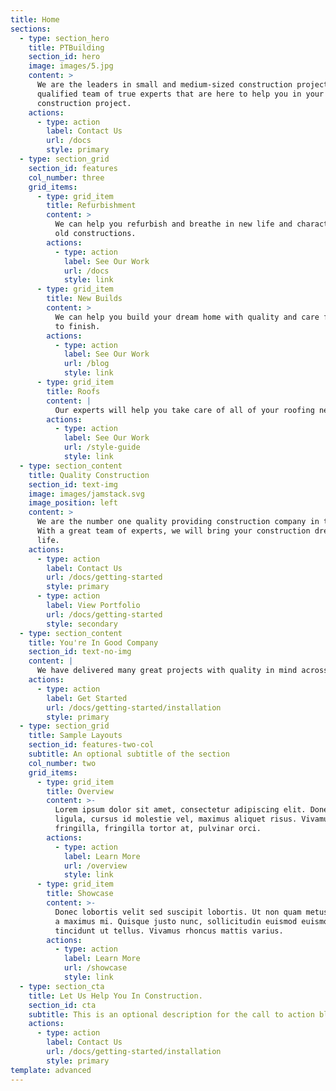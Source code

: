 ```yaml
---
title: Home
sections:
  - type: section_hero
    title: PTBuilding
    section_id: hero
    image: images/5.jpg
    content: >
      We are the leaders in small and medium-sized construction projects. A
      qualified team of true experts that are here to help you in your next
      construction project.
    actions:
      - type: action
        label: Contact Us
        url: /docs
        style: primary
  - type: section_grid
    section_id: features
    col_number: three
    grid_items:
      - type: grid_item
        title: Refurbishment
        content: >
          We can help you refurbish and breathe in new life and character into
          old constructions.
        actions:
          - type: action
            label: See Our Work
            url: /docs
            style: link
      - type: grid_item
        title: New Builds
        content: >
          We can help you build your dream home with quality and care from start
          to finish.
        actions:
          - type: action
            label: See Our Work
            url: /blog
            style: link
      - type: grid_item
        title: Roofs
        content: |
          Our experts will help you take care of all of your roofing needs.
        actions:
          - type: action
            label: See Our Work
            url: /style-guide
            style: link
  - type: section_content
    title: Quality Construction
    section_id: text-img
    image: images/jamstack.svg
    image_position: left
    content: >
      We are the number one quality providing construction company in the UK.
      With a great team of experts, we will bring your construction dream to
      life.
    actions:
      - type: action
        label: Contact Us
        url: /docs/getting-started
        style: primary
      - type: action
        label: View Portfolio
        url: /docs/getting-started
        style: secondary
  - type: section_content
    title: You're In Good Company
    section_id: text-no-img
    content: |
      We have delivered many great projects with quality in mind across the UK.
    actions:
      - type: action
        label: Get Started
        url: /docs/getting-started/installation
        style: primary
  - type: section_grid
    title: Sample Layouts
    section_id: features-two-col
    subtitle: An optional subtitle of the section
    col_number: two
    grid_items:
      - type: grid_item
        title: Overview
        content: >-
          Lorem ipsum dolor sit amet, consectetur adipiscing elit. Donec nisl
          ligula, cursus id molestie vel, maximus aliquet risus. Vivamus in nibh
          fringilla, fringilla tortor at, pulvinar orci.
        actions:
          - type: action
            label: Learn More
            url: /overview
            style: link
      - type: grid_item
        title: Showcase
        content: >-
          Donec lobortis velit sed suscipit lobortis. Ut non quam metus. Nullam
          a maximus mi. Quisque justo nunc, sollicitudin euismod euismod at,
          tincidunt ut tellus. Vivamus rhoncus mattis varius.
        actions:
          - type: action
            label: Learn More
            url: /showcase
            style: link
  - type: section_cta
    title: Let Us Help You In Construction.
    section_id: cta
    subtitle: This is an optional description for the call to action block.
    actions:
      - type: action
        label: Contact Us
        url: /docs/getting-started/installation
        style: primary
template: advanced
---
```

